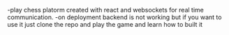 -play chess platorm created with react and websockets for real time communication.
-on deployment backend is not working but if you want to use it just clone the repo and play the game and learn how to built it 

